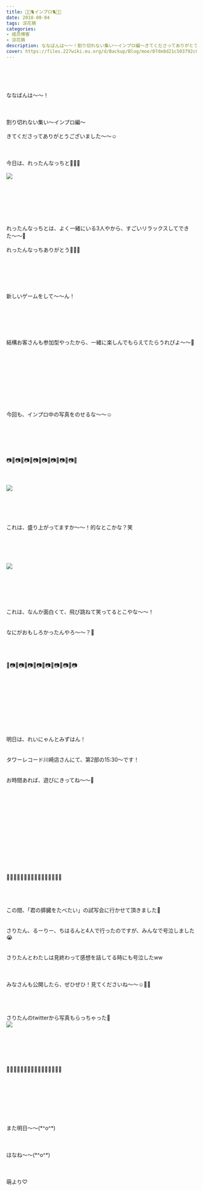```yaml
---
title: 🐥🍓🐈インプロ🐈🍓🐥
date: 2018-08-04
tags: 涼花萌
categories: 
- 成员博客
- 涼花萌
description: ななばんは〜〜！割り切れない集い〜インプロ編〜きてくださってありがとうございました〜〜☺️今日は、れったんなっちと💓💓💓れったんなっちとは、よく一緒にい...
cover: https://files.227wiki.eu.org/d/Backup/Blog/moe/07de8d21c503792c06146ab545f5c.jpg 
---
```

<div class="blog_detail__main">
<br/>
<br/>
<br/>
<br/>
ななばんは〜〜！<br/>
<br/>
<br/>
<br/>
割り切れない集い〜インプロ編〜<br/>
<br/>
きてくださってありがとうございました〜〜☺️<br/>
<br/>
<br/>
<br/>
今日は、れったんなっちと💓💓💓<br/>
<br/>
<img src="https://files.227wiki.eu.org/d/Backup/Blog/moe/07de8d21c503792c06146ab545f5c.jpg"><br/>
<br/>
<br/>
<br/>
<br/>
<br/>
<br/>
<br/>
れったんなっちとは、よく一緒にいる3人やから、すごいリラックスしてできた〜〜💓<br/>
<br/>
れったんなっちありがとう💓💓💓<br/>
<br/>
<br/>
<br/>
<br/>
<br/>
<br/>
新しいゲームをして〜〜ん！<br/>
<br/>
<br/>
<br/>
<br/>
<br/>
<br/>
結構お客さんも参加型やったから、一緒に楽しんでもらえてたらうれぴよ〜〜🐣<br/>
<br/>
<br/>
<br/>
<br/>
<br/>
<br/>
<br/>
<br/>
<br/>
<br/>
今回も、インプロ中の写真をのせるな〜〜☺️<br/>
<br/>
<br/>
<br/>
<br/>
<br/>
<br/>
📷📸📷📸📷📸📷📸📷📸📷📸📷📸📷📸<br/>
<br/>
<br/>
<br/>
<img src="https://files.227wiki.eu.org/d/Backup/Blog/moe/07de8d21c503792c06146ab545f5c-01.jpg"><br/>
<br/>
<br/>
<br/>
<br/>
<br/>
これは、盛り上がってますか～～！的なとこかな？笑<br/>
<br/>
<br/>
<br/>
<br/>
<br/>
<img src="https://files.227wiki.eu.org/d/Backup/Blog/moe/07de8d21c503792c06146ab545f5c-02.jpg"><br/>
<br/>
<br/>
<br/>
<br/>
<br/>
<br/>
これは、なんか面白くて、飛び跳ねて笑ってるとこやな～～！<br/>
<br/>
<br/>
なにがおもしろかったんやろ〜〜？🙈<br/>
<br/>
<br/>
<br/>
<br/>
📸📷📸📷📸📷📸📷📸📷📸📷📸📷📸📷<br/>
<br/>
<br/>
<br/>
<br/>
<br/>
<br/>
<br/>
<br/>
<br/>
<br/>
明日は、れいにゃんとみずはん！<br/>
<br/>
<br/>
タワーレコード川崎店さんにて、第2部の15:30〜です！<br/>
<br/>
<br/>
お時間あれば、遊びにきってね〜〜💓<br/>
<br/>
<br/>
<br/>
<br/>
<br/>
<br/>
<br/>
<br/>
<br/>
<br/>
<br/>
<br/>
<br/>
<br/>
🌸🌸🌸🌸🌸🌸🌸🌸🌸🌸🌸🌸🌸🌸🌸🌸<br/>
<br/>
<br/>
<br/>
<br/>
この間、「君の膵臓をたべたい」の試写会に行かせて頂きました💓<br/>
<br/>
<br/>
さりたん、るーりー、ちはるんと4人で行ったのですが、みんなで号泣しました😭<br/>
<br/>
<br/>
さりたんとわたしは見終わって感想を話してる時にも号泣したww<br/>
<br/>
<br/>
<br/>
みなさんも公開したら、ぜひぜひ！見てくださいね〜〜☺️💓💓<br/>
<br/>
<br/>
<br/>
<br/>
さりたんのtwitterから写真もらっちゃった🙈<br/>
<img src="https://files.227wiki.eu.org/d/Backup/Blog/moe/07de8d21c503792c06146ab545f5c-03.jpg"><br/>
<br/>
<br/>
<br/>
<br/>
<br/>
<br/>
🌸🌸🌸🌸🌸🌸🌸🌸🌸🌸🌸🌸🌸🌸🌸🌸<br/>
<br/>
<br/>
<br/>
<br/>
<br/>
<br/>
<br/>
<br/>
また明日〜〜(*^o^*)<br/>
<br/>
<br/>
<br/>
ほなね〜〜(*^o^*)<br/>
<br/>
<br/>
<br/>
萌より♡
<!--twitter-->

<!--//twitter-->
</img></img></img></img></div>